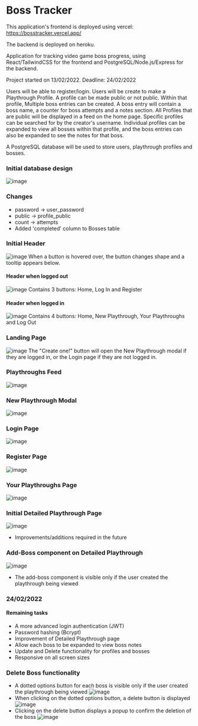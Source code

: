 # Boss Tracker
This application's frontend is deployed using vercel: https://bosstracker.vercel.app/

The backend is deployed on heroku.

Application for tracking video game boss progress, using React/TailwindCSS for the frontend and PostgreSQL/Node.js/Express for the backend.

Project started on 13/02/2022. Deadline: 24/02/2022

Users will be able to register/login. Users will be create to make a Playthrough Profile. A profile can be made public or not public.
Within that profile, Multiple boss entries can be created. A boss entry will contain a boss name, a counter for boss attempts and a notes section.
All Profiles that are public will be displayed in a feed on the home page. Specific profiles can be searched for by the creator's username. Individual profiles can be expanded to view all bosses within that profile, and the boss entries can also be expanded to see the notes for that boss.

A PostgreSQL database will be used to store users, playthrough profiles and bosses.

### Initial database design
![image](https://user-images.githubusercontent.com/75766182/153832247-618d368a-73ab-4dc1-a5f7-a514a33a75e5.png)
### Changes
* password -> user_password
* public -> profile_public
* count -> attempts
* Added 'completed' column to Bosses table

### Initial Header
![image](https://user-images.githubusercontent.com/75766182/154664905-9534aae8-81eb-4623-b10e-278500cabe22.png)
When a button is hovered over, the button changes shape and a tooltip appears below.

#### Header when logged out
![image](https://user-images.githubusercontent.com/75766182/155158220-3a513eae-0ed7-4da0-ace7-5823c8a67be1.png)
Contains 3 buttons: Home, Log In and Register

#### Header when logged in
![image](https://user-images.githubusercontent.com/75766182/155158514-5d4435fb-6eb6-4cbc-ba69-e554a531d192.png)
Contains 4 buttons: Home, New Playthrough, Your Playthroughs and Log Out

### Landing Page
![image](https://user-images.githubusercontent.com/75766182/154793021-659386fb-01bc-4406-83cf-641819f9ec49.png)
The "Create one!" button will open the New Playthrough modal if they are logged in, or the Login page if they are not logged in.

### Playthroughs Feed
![image](https://user-images.githubusercontent.com/75766182/154793268-eb958bf6-efa3-4051-bbeb-6702d9af073d.png)

### New Playthrough Modal
![image](https://user-images.githubusercontent.com/75766182/155157475-136efce0-3e8f-48f3-b58f-b4f3a018c73a.png)

### Login Page
![image](https://user-images.githubusercontent.com/75766182/155228877-ecf9cb3a-7044-4669-8884-1043fcf365e5.png)

### Register Page
![image](https://user-images.githubusercontent.com/75766182/155228955-6c1f7b91-ed02-4c45-9791-f42f221f43b9.png)

### Your Playthroughs Page
![image](https://user-images.githubusercontent.com/75766182/155716397-0fb7c592-66ee-43e2-a958-d7953aa70052.png)

### Initial Detailed Playthrough Page
![image](https://user-images.githubusercontent.com/75766182/155716717-3ff8ac38-d3e2-494f-89f1-ad4a9b124830.png)
* Improvements/additions required in the future

### Add-Boss component on Detailed Playthrough
![image](https://user-images.githubusercontent.com/75766182/155716621-d3cfda86-f578-4c32-abe2-dae2119727ff.png)
* The add-boss component is visible only if the user created the playthrough being viewed

### 24/02/2022
#### Remaining tasks
* A more advanced login authentication (JWT)
* Password hashing (Bcrypt)
* Improvement of Detailed Playthrough page
* Allow each boss to be expanded to view boss notes
* Update and Delete functionality for profiles and bosses
* Responsive on all screen sizes

### Delete Boss functionality
* A dotted options button for each boss is visible only if the user created the playthrough being viewed
![image](https://user-images.githubusercontent.com/75766182/159369734-6ac1f1ba-2498-47e3-8446-3d38a6c407e9.png)
* When clicking on the dotted options button, a delete button is displayed
![image](https://user-images.githubusercontent.com/75766182/159369889-ea6a908b-ff1f-4300-b119-7a77c4246d6f.png)
* Clicking on the delete button displays a popup to confirm the deletion of the boss
![image](https://user-images.githubusercontent.com/75766182/161641598-da636fed-cf0b-4e3c-9c4f-a95c12fbd27c.png)



